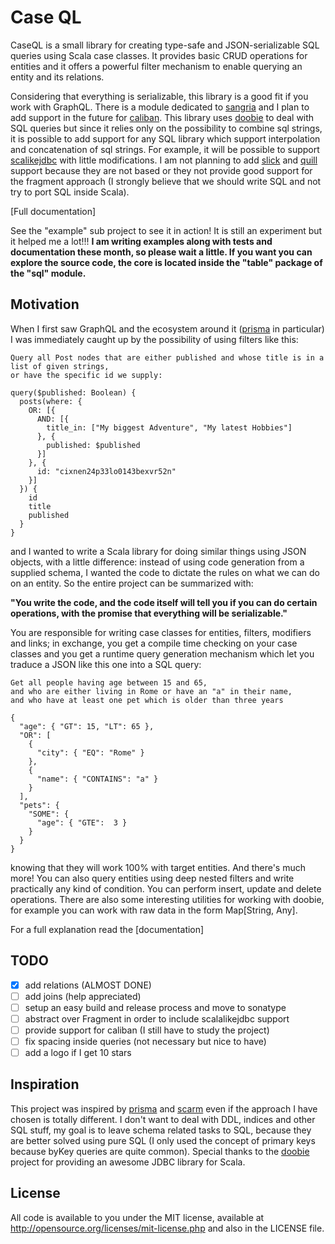 # Case QL

CaseQL is a small library for creating type-safe and JSON-serializable SQL queries using Scala case classes.
It provides basic CRUD operations for entities and it offers a powerful filter mechanism to enable querying an
entity and its relations.

Considering that everything is serializable, this library is a good fit if you work with GraphQL. There is a module
dedicated to [sangria](https://github.com/sangria-graphql/sangria) and I plan to add support in the future for 
[caliban](https://github.com/ghostdogpr/caliban). This library uses [doobie](https://github.com/tpolecat/doobie) 
to deal with SQL queries but since it relies only on the possibility to combine sql strings, it is possible to add 
support for any SQL library which support interpolation and concatenation of sql strings. For example, it will be 
possible to support [scalikejdbc](https://github.com/scalikejdbc/scalikejdbc) with little modifications. I am not 
planning to add [slick](https://github.com/slick/slick) and [quill](https://github.com/getquill/quill) support because 
they are not based or they not provide good support for the fragment approach (I strongly believe that we should write 
SQL and not try to port SQL inside Scala).

[Full documentation]<!--(./docs/intro.md)-->

See the "example" sub project to see it in action! It is still an experiment but it helped me a lot!!!
<b>I am writing examples along with tests and documentation these month, so please wait a little. If you want you can 
explore the source code, the core is located inside the "table" package of the "sql" module. </b>

## Motivation

When I first saw GraphQL and the ecosystem around it ([prisma](https://www.prisma.io/docs) in particular) I was
immediately caught up by the possibility of using filters like this:

```
Query all Post nodes that are either published and whose title is in a list of given strings, 
or have the specific id we supply:

query($published: Boolean) {
  posts(where: {
    OR: [{
      AND: [{
        title_in: ["My biggest Adventure", "My latest Hobbies"]
      }, {
        published: $published
      }]
    }, {
      id: "cixnen24p33lo0143bexvr52n"
    }]
  }) {
    id
    title
    published
  }
}
```

and I wanted to write a Scala library for doing similar things using JSON objects, with a little difference: instead
of using code generation from a supplied schema, I wanted the code to dictate the rules on what we can do on an entity.
So the entire project can be summarized with: 

<b>"You write the code, and the code itself will tell you if you can do
certain operations, with the promise that everything will be serializable."</b>

You are responsible for writing case classes for entities, filters, modifiers and links; in exchange, you get a compile 
time checking on your case classes and you get a runtime query generation mechanism which let you traduce a JSON like
this one into a SQL query:

```
Get all people having age between 15 and 65,
and who are either living in Rome or have an "a" in their name, 
and who have at least one pet which is older than three years

{
  "age": { "GT": 15, "LT": 65 },
  "OR": [
    {
      "city": { "EQ": "Rome" }
    },
    {
      "name": { "CONTAINS": "a" }
    } 
  ], 
  "pets": {
    "SOME": {
      "age": { "GTE":  3 }
    }
  }
}
```

knowing that they will work 100% with target entities. And there's much more! You can also query entities using deep 
nested filters and write practically any kind of condition. You can perform insert, update and delete operations.
There are also some interesting utilities for working with doobie, for example you can work with raw data in the form 
Map[String, Any].

For a full explanation read the [documentation] <!--(./docs/intro.md).-->

## TODO

- [x] add relations (ALMOST DONE)
- [ ] add joins (help appreciated)
- [ ] setup an easy build and release process and move to sonatype
- [ ] abstract over Fragment in order to include scalalikejdbc support
- [ ] provide support for caliban (I still have to study the project)
- [ ] fix spacing inside queries (not necessary but nice to have)
- [ ] add a logo if I get 10 stars

## Inspiration

This project was inspired by [prisma](https://www.prisma.io/docs) and [scarm](https://github.com/bacota-github/scarm) 
even if the approach I have chosen is totally different. I don't want to deal with DDL, indices and other SQL stuff,
my goal is to leave schema related tasks to SQL, because they are better solved using pure SQL (I only used the
concept of primary keys because byKey queries are quite common).
Special thanks to the [doobie](https://github.com/tpolecat/doobie) project for providing an awesome JDBC library for
Scala.

## License

All code is available to you under the MIT license, available at http://opensource.org/licenses/mit-license.php 
and also in the LICENSE file.
